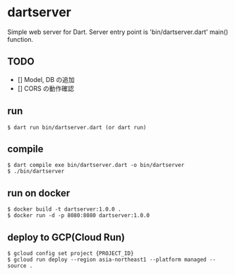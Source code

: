 # dartserver

Simple web server for Dart. Server entry point is 'bin/dartserver.dart' main() function.

## TODO

- [] Model, DB の追加
- [] CORS の動作確認

## run

```shell
$ dart run bin/dartserver.dart (or dart run)
```

## compile

```shell
$ dart compile exe bin/dartserver.dart -o bin/dartserver
$ ./bin/dartserver
```

## run on docker

```shell
$ docker build -t dartserver:1.0.0 .
$ docker run -d -p 8080:8080 dartserver:1.0.0
```

## deploy to GCP(Cloud Run)

```shell
$ gcloud config set project {PROJECT_ID}
$ gcloud run deploy --region asia-northeast1 --platform managed --source .
```
